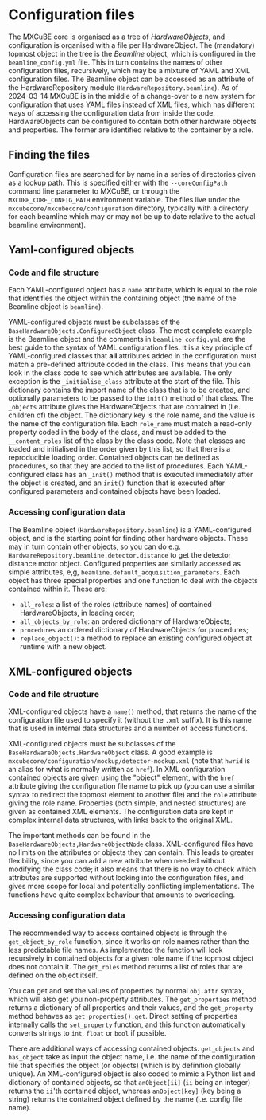 # Configuration files

The MXCuBE core is organised as a tree of *HardwareObjects*,
and configuration is organised with a file per HardwareObject.
The (mandatory) topmost object in the tree is the *Beamline* object,
which is configured in the `beamline_config.yml` file.
This in turn contains the names of other configuration files,
recursively, which may be a mixture of YAML and XML configuration files.
The Beamline object can be accessed as an attribute of the HardwareRepository module
(`HardwareRepository.beamline`).
As of 2024-03-14 MXCuBE is in the middle of a change-over to a new system for configuration
that uses YAML files instead of XML files,
which has different ways of accessing the configuration data from inside the code.
HardwareObjects can be configured to contain both other hardware objects and properties.
The former are identified relative to the container by a role.

## Finding the files
Configuration files are searched for by name in a series of directories given as a lookup path.
This is specified either with the `--coreConfigPath` command line parameter to MXCuBE,
or through the `MXCUBE_CORE_CONFIG_PATH` environment variable.
The files live under the `mxcubecore/mxcubecore/configuration` directory,
typically with a directory for each beamline
which may or may not be up to date relative to the actual beamline environment).

## Yaml-configured objects
### Code and file structure
Each YAML-configured object has a `name` attribute,
which is equal to the role that identifies the object within the containing object
(the name of the Beamline object is `beamline`).

YAML-configured objects must be subclasses of the `BaseHardwareObjects.ConfiguredObject` class.
The most complete example is the Beamline object and the comments in `beamline_config.yml`
are the best guide to the syntax of YAML configuration files.
It is a key principle of YAML-configured classes that **all** attributes
added in the configuration must match a pre-defined attribute coded in the class.
This means that you can look in the class code to see which attributes are available.
The only exception is the `_initialise_class` attribute at the start of the file.
This dictionary contains the import name of the class that is to be created,
and optionally parameters to be passed to the `init()` method of that class.
The `_objects` attribute gives the HardwareObjects that are contained in
(i.e. children of) the object.
The dictionary key is the role name, and the value is the name of the configuration file.
Each `role_name` must match a read-only property coded in the body of the class,
and must be added to the `__content_roles` list of the class by the class code.
Note that classes are loaded and initialised in the order given by this list,
so that there is a reproducible loading order.
Contained objects can be defined as procedures,
so that they are added to the list of procedures.
Each YAML-configured class has an `_init()` method that is executed immediately after the object is created,
and an `init()` function that is executed after configured parameters and contained objects have been loaded.

### Accessing configuration data
The Beamline object (`HardwareRepository.beamline`) is a YAML-configured object,
and is the starting point for finding other hardware objects.
These may in turn contain other objects, so you can do e.g. `HardwareRepository.beamline.detector.distance` to get the detector distance motor object.
Configured properties are similarly accessed as simple attributes, e,g, `beamline.default_acquisition_parameters`.
Each object has three special properties and one function to deal with the objects contained within it.
These are:

- `all_roles`: a list of the roles (attribute names) of contained HardwareObjects, in loading order;
- `all_objects_by_role`: an ordered dictionary of HardwareObjects;
- `procedures` an ordered dictionary of HardwareObjects for procedures;
- `replace_object()`: a method to replace an existing configured object at runtime with a new object.

## XML-configured objects
### Code and file structure
XML-configured objects have a `name()` method,
that returns the name of the configuration file used to specify it (without the `.xml` suffix).
It is this name that is used in internal data structures and a number of access functions.

XML-configured objects must be subclasses of the `BaseHardwareObjects.HardwareObject` class.
A good example is `mxcubecore/configuration/mockup/detector-mockup.xml`
(note that `hwrid` is an alias for what is normally written as `href`).
In XML configuration contained objects are given using the "object" element,
with the `href` attribute giving the configuration file name to pick up
(you can use a similar syntax to redirect the topmost element to another file)
and the `role` attribute giving the role name.
Properties (both simple, and nested structures) are given as contained XML elements.
The configuration data are kept in complex internal data structures,
with links back to the original XML.

The important methods can be found in the `BaseHardwareObjects,HardwareObjectNode` class.
XML-configured files have no limits on the attributes or objects they can contain.
This leads to greater flexibility, since you can add a new attribute when needed without modifying the class code;
it also means that there is no way to check which attributes are supported without looking into the configuration files,
and gives more scope for local and potentially conflicting implementations.
The functions have quite complex behaviour that amounts to overloading.

### Accessing configuration data

The recommended way to access contained objects is through the `get_object_by_role` function,
since it works on role names rather than the less predictable file names.
As implemented the function will look recursively in contained objects for a given role name
if the topmost object does not contain it.
The `get_roles` method returns a list of roles that are defined on the object itself.

You can get and set the values of properties by normal `obj.attr` syntax,
which will also get you non-property attributes.
The `get_properties` method returns a dictionary of all properties and their values,
and the `get_property` method behaves as `get_properties().get`.
Direct setting of properties internally calls the `set_property` function,
and this function automatically converts strings to `int`, `float` or `bool` if possible.

There are additional ways of accessing contained objects.
`get_objects` and `has_object` take as input the object name,
i.e. the name of the configuration file that specifies the object (or objects)
(which is by definition globally unique).
An XML-configured object is also coded to mimic a Python list and dictionary of contained objects,
so that `anObject[ii]`
(`ii` being an integer) returns the `ii`'th contained object,
whereas `anObject[key]` (key being a string) returns the contained object defined by the name (i.e. config file name).
